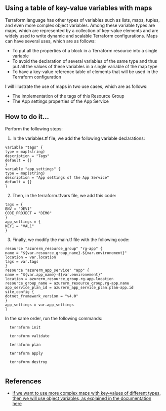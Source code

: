 ## Using a table of key-value variables with maps
Terraform language has other types of variables such as lists, maps, tuples, and even more complex object variables.
Among these variable types are maps, which are represented by a collection of key-value elements and are widely used to write dynamic and scalable Terraform configurations.
Maps can have several uses, which are as follows:
- To put all the properties of a block in a Terraform resource into a single variable
- To avoid the declaration of several variables of the same type and thus put all the values of these variables in a single variable of the map type
- To have a key-value reference table of elements that will be used in the Terraform configuration

I will illustrate the use of maps in two use cases, which are as follows:
- The implementation of the tags of this Resource Group
- The App settings properties of the App Service

## How to do it…
Perform the following steps:
1. In the variables.tf file, we add the following variable declarations:
```
variable "tags" {
type = map(string)
description = "Tags"
default = {}
}
variable "app_settings" {
type = map(string)
description = "App settings of the App Service"
default = {}
}
```
2. Then, in the terraform.tfvars file, we add this code:
```
tags = {
ENV = "DEV1"
CODE_PROJECT = "DEMO"
}
app_settings = {
KEY1 = "VAL1"
}
```
3. Finally, we modify the main.tf file with the following code:
```
resource "azurerm_resource_group" "rg-app" {
name = "${var.resource_group_name}-${var.environement}"
location = var.location
tags = var.tags
}
resource "azurerm_app_service" "app" {
name = "${var.app_name}-${var.environement}"
location = azurerm_resource_group.rg-app.location
resource_group_name = azurerm_resource_group.rg-app.name
app_service_plan_id = azurerm_app_service_plan.plan-app.id
site_config {
dotnet_framework_version = "v4.0"
}
app_settings = var.app_settings
}
```

In the same order, run the following commands:
```
  terraform init

  terraform validate
  
  terraform plan 

  terraform apply 

  terraform destroy 
  
  ```

## References
- [if we want to use more complex maps with key-values of different types, then we will use object variables, as explained in the documentation here](https://www.terraform.io/language/expressions/type-constraints#object-)
 
